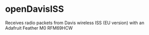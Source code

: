 # openDavisISS
Receives radio packets from Davis wireless ISS (EU version) with an Adafruit Feather M0 RFM69HCW
